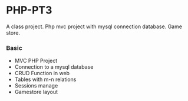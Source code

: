 # PHP-PT3
A class project. Php mvc project with mysql connection database. Game store.

### Basic 
- MVC PHP Project
- Connection to a mysql database
- CRUD Function in web 
- Tables with m-n relations
- Sessions manage
- Gamestore layout
